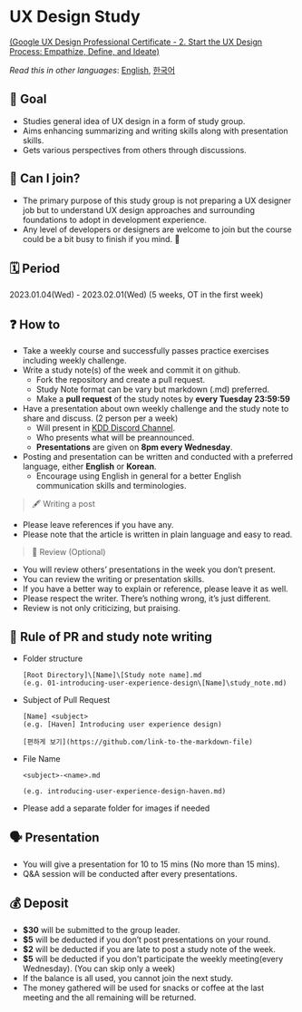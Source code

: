 # UX Design Study

[(Google UX Design Professional Certificate - 2. Start the UX Design Process: Empathize, Define, and Ideate)](https://www.coursera.org/learn/start-ux-design-process?specialization=google-ux-design)

*Read this in other languages*: [English](README.md), [한국어](README_ko.md)

## 📝 Goal 
- Studies general idea of UX design in a form of study group.
- Aims enhancing summarizing and writing skills along with presentation skills.
- Gets various perspectives from others through discussions.

## 🤔 Can I join?
- The primary purpose of this study group is not preparing a UX designer job but to understand UX design approaches and surrounding foundations to adopt in development experience.
- Any level of developers or designers are welcome to join but the course could be a bit busy to finish if you mind. 🥲

## 🗓 Period 
2023.01.04(Wed) - 2023.02.01(Wed) (5 weeks, OT in the first week)  

## ❓ How to 
- Take a weekly course and successfully passes practice exercises including weekly challenge.
- Write a study note(s) of the week and commit it on github.
  - Fork the repository and create a pull request.
  - Study Note format can be vary but markdown (.md) preferred.
  - Make a **pull request** of the study notes by **every Tuesday 23:59:59**
- Have a presentation about own weekly challenge and the study note to share and discuss. (2 person per a week)
  - Will present in [KDD Discord Channel](https://discord.gg/WpgCyTQd).
  - Who presents what will be preannounced.
  - **Presentations** are given on **8pm every Wednesday**.
- Posting and presentation can be written and conducted with a preferred language, either **English** or **Korean**.
  - Encourage using English in general for a better English communication skills and terminologies.

> 🖋 Writing a post
  - Please leave references if you have any.
  - Please note that the article is written in plain language and easy to read.

> 🔖 Review (Optional)
  - You will review others’ presentations in the week you don’t present.
  - You can review the writing or presentation skills.
  - If you have a better way to explain or reference, please leave it as well.
  - Please respect the writer. There’s nothing wrong, it’s just different.
  - Review is not only criticizing, but praising.

## 💾 Rule of PR and study note writing
- Folder structure
  ~~~
  [Root Directory]\[Name]\[Study note name].md
  (e.g. 01-introducing-user-experience-design\[Name]\study_note.md)
  ~~~


- Subject of Pull Request
  ~~~
  [Name] <subject>
  (e.g. [Haven] Introducing user experience design)

  [편하게 보기](https://github.com/link-to-the-markdown-file)
  ~~~
  

- File Name
  ~~~
  <subject>-<name>.md
  
  (e.g. introducing-user-experience-design-haven.md)
  ~~~

- Please add a separate folder for images if needed

## 🗣 Presentation 
- You will give a presentation for 10 to 15 mins (No more than 15 mins).
- Q&A session will be conducted after every presentations.

## 💰 Deposit 
- **$30** will be submitted to the group leader.
- **$5** will be deducted if you don’t post presentations on your round.
- **$2** will be deducted if you are late to post a study note of the week.
- **$5** will be deducted if you don't participate the weekly meeting(every Wednesday). (You can skip only a week)
- If the balance is all used, you cannot join the next study.
- The money gathered will be used for snacks or coffee at the last meeting and the all remaining will be returned.